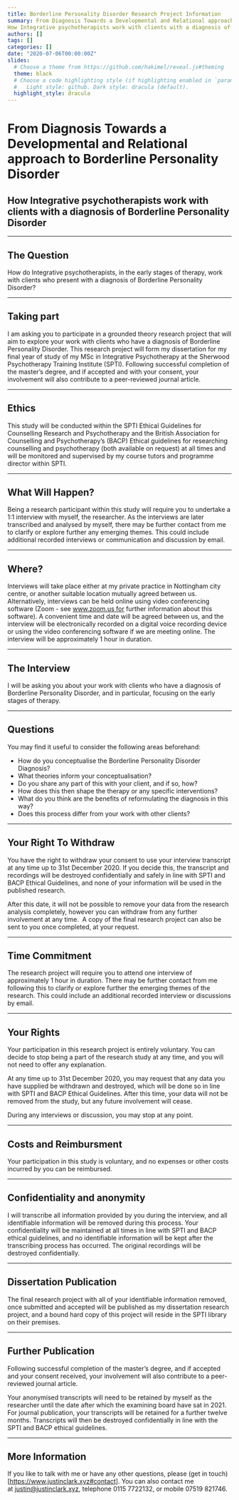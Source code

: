 ```yaml
---
title: Borderline Personality Disorder Research Project Information
summary: From Diagnosis Towards a Developmental and Relational approach to Borderline Personality Disorder
How Integrative psychotherapists work with clients with a diagnosis of Borderline Personality Disorder.
authors: []
tags: []
categories: []
date: "2020-07-06T00:00:00Z"
slides:
  # Choose a theme from https://github.com/hakimel/reveal.js#theming
  theme: black
  # Choose a code highlighting style (if highlighting enabled in `params.toml`)
  #   Light style: github. Dark style: dracula (default).
  highlight_style: dracula
---
```


# From Diagnosis Towards a Developmental and Relational approach to Borderline Personality Disorder

## How Integrative psychotherapists work with clients with a diagnosis of Borderline Personality Disorder

---

## The Question

How do Integrative psychotherapists, in the early stages of therapy, work with clients who present with a diagnosis of Borderline Personality Disorder?

---

## Taking part

I am asking you to participate in a grounded theory research project that will aim to explore your work with clients who have a diagnosis of Borderline Personality Disorder.
This research project will form my dissertation for my final year of study of my MSc in Integrative Psychotherapy at the Sherwood Psychotherapy Training Institute (SPTI). Following successful completion of the master’s degree, and if accepted and with your consent, your involvement will also contribute to a peer-reviewed journal article.

---

## Ethics

This study will be conducted within the SPTI Ethical Guidelines for Counselling Research and Psychotherapy and the British Association for Counselling and Psychotherapy’s (BACP) Ethical guidelines for researching counselling and psychotherapy (both available on request) at all times and will be monitored and supervised by my course tutors and programme director within SPTI.

---

## What Will Happen?

Being a research participant within this study will require you to undertake a 1:1 interview with myself, the researcher. As the interviews are later transcribed and analysed by myself, there may be further contact from me to clarify or explore further any emerging themes. This could include additional recorded interviews or communication and discussion by email.

---

## Where?

Interviews will take place either at my private practice in Nottingham city centre, or another suitable location mutually agreed between us. Alternatively, interviews can be held online using video conferencing software (Zoom - see www.zoom.us for further information about this software). A convenient time and date will be agreed between us, and the interview will be electronically recorded on a digital voice recording device or using the video conferencing software if we are meeting online. The interview will be approximately 1 hour in duration. 

---

## The Interview

I will be asking you about your work with clients who have a diagnosis of Borderline Personality Disorder, and in particular, focusing on the early stages of therapy.

---

## Questions

You may find it useful to consider the following areas beforehand:

- How do you conceptualise the Borderline Personality Disorder Diagnosis?
- What theories inform your conceptualisation?
- Do you share any part of this with your client, and if so, how?
- How does this then shape the therapy or any specific interventions?
- What do you think are the benefits of reformulating the diagnosis in this way?
- Does this process differ from your work with other clients?

---

## Your Right To Withdraw

You have the right to withdraw your consent to use your interview transcript at any time up to 31st December 2020. If you decide this, the transcript and recordings will be destroyed confidentially and safely in line with SPTI and BACP Ethical Guidelines, and none of your information will be used in the published research.

After this date, it will not be possible to remove your data from the research analysis completely, however you can withdraw from any further involvement at any time. 
A copy of the final research project can also be sent to you once completed, at your request. 

---

## Time Commitment

The research project will require you to attend one interview of approximately 1 hour in duration. There may be further contact from me following this to clarify or explore further the emerging themes of the research. This could include an additional recorded interview or discussions by email.

---

## Your Rights

Your participation in this research project is entirely voluntary.
You can decide to stop being a part of the research study at any time, and you will not need to offer any explanation.

At any time up to 31st December 2020, you may request that any data you have supplied be withdrawn and destroyed, which will be done so in line with SPTI and BACP Ethical Guidelines. After this time, your data will not be removed from the study, but any future involvement will cease.

During any interviews or discussion, you may stop at any point. 

---

## Costs and Reimbursment

Your participation in this study is voluntary, and no expenses or other costs incurred by you can be reimbursed. 

---

## Confidentiality and anonymity

I will transcribe all information provided by you during the interview, and all identifiable information will be removed during this process. Your confidentiality will be maintained at all times in line with SPTI and BACP ethical guidelines, and no identifiable information will be kept after the transcribing process has occurred. The original recordings will be destroyed confidentially.

---

## Dissertation Publication

The final research project with all of your identifiable information removed, once submitted and accepted will be published as my dissertation research project, and a bound hard copy of this project will reside in the SPTI library on their premises. 

---

## Further Publication

Following successful completion of the master’s degree, and if accepted and your consent received, your involvement will also contribute to a peer-reviewed journal article.

Your anonymised transcripts will need to be retained by myself as the researcher until the date after which the examining board have sat in 2021. For journal publication, your transcripts will be retained for a further twelve months. Transcripts will then be destroyed confidentially in line with the SPTI and BACP ethical guidelines.

---

## More Information

If you like to talk with me or have any other questions, please (get in touch)[https://www.justinclark.xyz#contact].
You can also contact me at justin@justinclark.xyz, telephone 0115 7722132, or mobile 07519 821746.

